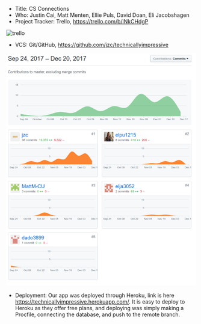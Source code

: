 * Title: CS Connections
* Who: Justin Cai, Matt Menten, Ellie Puls, David Doan, Eli Jacobshagen
* Project Tracker: Trello, https://trello.com/b/lNkCHdgP

![trello](screenshots/trello.PNG)

* VCS: Git/GitHub, https://github.com/jzc/technicallyimpressive

![contributions](screenshots/contributions.png)

* Deployment: Our app was deployed through Heroku, link is here https://technicallyimpressive.herokuapp.com/. It is easy to deploy to 
Heroku as they offer free plans, and deploying was simply making a Procfile, connecting the database, and push to the remote branch.
